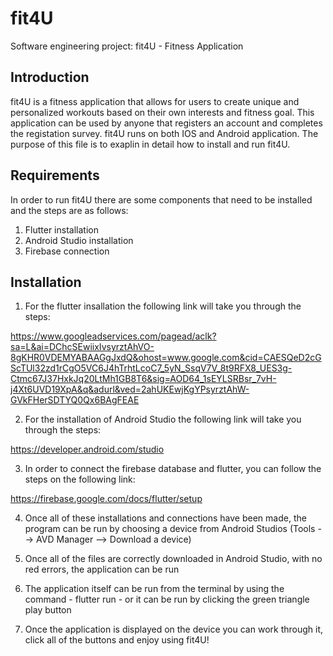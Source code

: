 # fit4U
Software engineering project: fit4U - Fitness Application

## Introduction

fit4U is a fitness application that allows for users to create unique and personalized workouts based on their own interests and fitness goal. This application can be used by anyone that registers an account and completes the registation survey. fit4U runs on both IOS and Android application. The purpose of this file is to exaplin in detail how to install and run fit4U. 

## Requirements

In order to run fit4U there are some components that need to be installed and the steps are as follows:

1. Flutter installation
2. Android Studio installation
3. Firebase connection

## Installation

1. For the flutter insallation the following link will take you through the steps:

https://www.googleadservices.com/pagead/aclk?sa=L&ai=DChcSEwiixIvsyrztAhVO-8gKHR0VDEMYABAAGgJxdQ&ohost=www.google.com&cid=CAESQeD2cGScTUl32zd1rCgO5VC6J4hTrhtLcoC7_5yN_SsqV7V_8t9RFX8_UES3g-Ctmc67J37HxkJq20LtMh1GB8T6&sig=AOD64_1sEYLSRBsr_7vH-j4Xt6UVD19XpA&q&adurl&ved=2ahUKEwjKgYPsyrztAhW-GVkFHerSDTYQ0Qx6BAgFEAE

2. For the installation of Android Studio the following link will take you through the steps:

https://developer.android.com/studio

3. In order to connect the firebase database and flutter, you can follow the steps on the following link:

https://firebase.google.com/docs/flutter/setup

4. Once all of these installations and connections have been made, the program can be run by choosing a device from Android Studios (Tools --> AVD Manager --> Download a device)

5. Once all of the files are correctly downloaded in Android Studio, with no red errors, the application can be run

6. The application itself can be run from the terminal by using the command - flutter run - or it can be run by clicking the green triangle play button

7. Once the application is displayed on the device you can work through it, click all of the buttons and enjoy using fit4U!


